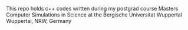This repo holds c++ codes written during my postgrad course Masters Computer Simulations in Science at the Bergische Universitat Wuppertal Wuppertal, NRW, Germany
